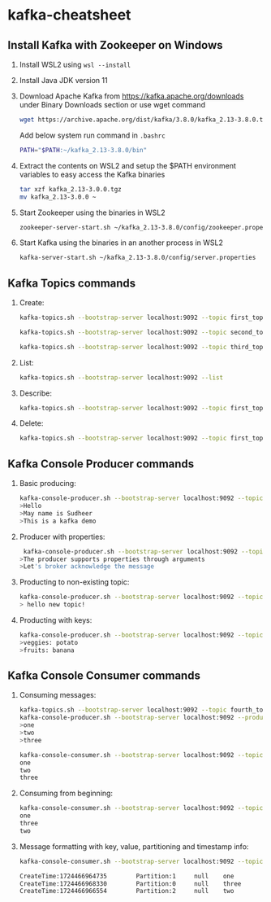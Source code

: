 # kafka-cheatsheet

## Install Kafka with Zookeeper on Windows
1. Install WSL2 using `wsl --install`

2. Install Java JDK version 11

3. Download Apache Kafka from https://kafka.apache.org/downloads under Binary Downloads section or use wget command

    ```bash
    wget https://archive.apache.org/dist/kafka/3.8.0/kafka_2.13-3.8.0.tgz
    ```
    Add below system run command in `.bashrc`

    ```bash
    PATH="$PATH:~/kafka_2.13-3.8.0/bin"
    ```

4. Extract the contents on WSL2 and setup the $PATH environment variables to easy access the Kafka binaries
   ```bash
   tar xzf kafka_2.13-3.0.0.tgz
   mv kafka_2.13-3.0.0 ~
   ```

5. Start Zookeeper using the binaries in WSL2
   ```bash
   zookeeper-server-start.sh ~/kafka_2.13-3.8.0/config/zookeeper.properties
   ```

6. Start Kafka using the binaries in an another process in WSL2

   ```bash
   kafka-server-start.sh ~/kafka_2.13-3.8.0/config/server.properties
   ```

## Kafka Topics commands

 1. Create:

      ```bash
      kafka-topics.sh --bootstrap-server localhost:9092 --topic first_topic --create

      kafka-topics.sh --bootstrap-server localhost:9092 --topic second_topic --create --partitions 3

      kafka-topics.sh --bootstrap-server localhost:9092 --topic third_topic --create --partitions 3 --replication-factor 1
      ```

 2. List:
   
      ```bash
      kafka-topics.sh --bootstrap-server localhost:9092 --list 
      ```
 3. Describe:
   
      ```bash
      kafka-topics.sh --bootstrap-server localhost:9092 --topic first_topic --describe 
      ```
 4. Delete:
   
      ```bash
      kafka-topics.sh --bootstrap-server localhost:9092 --topic first_topic --delete // works only when delete.topic.enable=true
      ```

## Kafka Console Producer commands

   1. Basic producing:
   
      ```bash
      kafka-console-producer.sh --bootstrap-server localhost:9092 --topic first_topic
      >Hello
      >May name is Sudheer
      >This is a kafka demo
      ```

   2. Producer with properties:

      ```bash
       kafka-console-producer.sh --bootstrap-server localhost:9092 --topic first_topic --producer-property acks=all
      >The producer supports properties through arguments
      >Let's broker acknowledge the message
      ```

   3. Producting to non-existing topic:

      ```bash
      kafka-console-producer.sh --bootstrap-server localhost:9092 --topic new_topic
      > hello new topic!
      ```
   4. Producting with keys:
   
      ```bash
      kafka-console-producer.sh --bootstrap-server localhost:9092 --topic first_topic --property parse.key=true --property key.separator=*
      >veggies: potato
      >fruits: banana
      ```

## Kafka Console Consumer commands

1. Consuming messages:

   ```bash
   kafka-topics.sh --bootstrap-server localhost:9092 --topic fourth_topic --create --partitions 3
   kafka-console-producer.sh --bootstrap-server localhost:9092 --producer-property partitioner.class=org.apache.kafka.clients.producer.RoundRobinPartitioner --topic fourth_topic
   >one
   >two
   >three

   kafka-console-consumer.sh --bootstrap-server localhost:9092 --topic fourth_topic
   one
   two
   three
   ```

2. Consuming from beginning:

   ```bash
   kafka-console-consumer.sh --bootstrap-server localhost:9092 --topic fourth_topic --from-beginning
   one
   three
   two
   ```

3. Message formatting with key, value, partitioning and timestamp info:

   ```bash
   kafka-console-consumer.sh --bootstrap-server localhost:9092 --topic fourth_topic --formatter kafka.tools.DefaultMessageFormatter --property print.timestamp=true --property print.key=true --property print.value=true --property print.partition=true --from-beginning

   CreateTime:1724466964735        Partition:1     null    one
   CreateTime:1724466968330        Partition:0     null    three
   CreateTime:1724466966554        Partition:2     null    two
   ``` 

